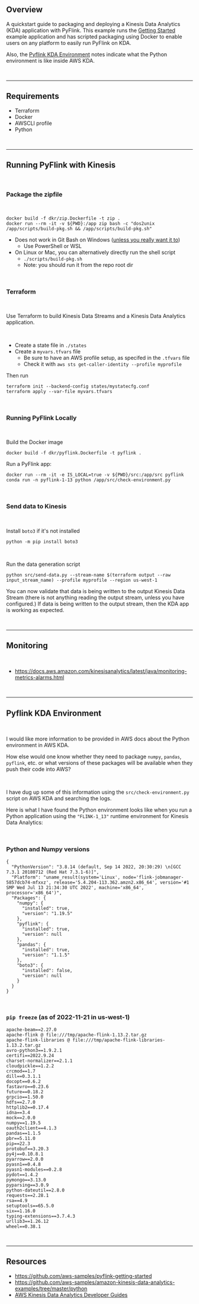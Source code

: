 ## Overview
A quickstart guide to packaging and deploying a Kinesis Data Analytics (KDA) application with PyFlink.  This example runs the [Getting Started](https://github.com/aws-samples/pyflink-getting-started) example application and has scripted packaging using Docker to enable users on any platform to easily run PyFlink on KDA.

Also, the [Pyflink KDA Environment](#Pyflink-KDA-Environment) notes indicate what the Python environment is like inside AWS KDA.

<br>
<hr>

## Requirements

- Terraform
- Docker
- AWSCLI profile
- Python

<br>
<hr>

## Running PyFlink with Kinesis

<br>

### Package the zipfile

<br>

```
docker build -f dkr/zip.Dockerfile -t zip .
docker run --rm -it -v ${PWD}:/app zip bash -c "dos2unix /app/scripts/build-pkg.sh && /app/scripts/build-pkg.sh"
```
- Does not work in Git Bash on Windows ([unless you really want it to](https://github.com/docker-archive/toolbox/issues/673))
  - Use PowerShell or WSL
- On Linux or Mac, you can alternatively directly run the shell script
  - `./scripts/build-pkg.sh`
  - Note: you should run it from the repo root dir


<br>

### Terraform
<br>

Use Terraform to build Kinesis Data Streams and a Kinesis Data Analytics application.

<br>

- Create a state file in `./states`
- Create a `myvars.tfvars` file
  - Be sure to have an AWS profile setup, as specifed in the `.tfvars` file
  - Check it with `aws sts get-caller-identity --profile myprofile`

Then run

```
terraform init --backend-config states/mystatecfg.conf
terraform apply --var-file myvars.tfvars
```

<br>

### Running PyFlink Locally

<br>

Build the Docker image
```
docker build -f dkr/pyflink.Dockerfile -t pyflink .
```

Run a PyFlink app:
```
docker run --rm -it -e IS_LOCAL=true -v ${PWD}/src:/app/src pyflink conda run -n pyflink-1-13 python /app/src/check-environment.py
```

<br>

### Send data to Kinesis

<br>

Install `boto3` if it's not installed
```
python -m pip install boto3
```

<br>

Run the data generation script
```
python src/send-data.py --stream-name $(terraform output --raw input_stream_name) --profile myprofile --region us-west-1
```

You can now validate that data is being written to the output Kinesis Data Stream (there is not anything reading the output stream, unless you have configured.)  If data is being written to the output stream, then the KDA app is working as expected.

<br>
<hr>

## Monitoring

<br>

- https://docs.aws.amazon.com/kinesisanalytics/latest/java/monitoring-metrics-alarms.html

<br>
<hr>

## Pyflink KDA Environment

<br>

I would like more information to be provided in AWS docs about the Python environment in AWS KDA.

How else would one know whether they need to package `numpy`, `pandas`, `pyflink`, etc. or what versions of these packages will be available when they push their code into AWS?

<br>

I have dug up some of this information using the `src/check-environment.py` script on AWS KDA and searching the logs.

Here is what I have found the Python environment looks like when you run a Python application using the `"FLINK-1_13"` runtime environment for Kinesis Data Analytics:

<br>

### Python and Numpy versions
```
{
  "PythonVersion": "3.8.14 (default, Sep 14 2022, 20:30:29) \n[GCC 7.3.1 20180712 (Red Hat 7.3.1-6)]",
  "Platform": "uname_result(system='Linux', node='flink-jobmanager-5857dcb74-mfxxz', release='5.4.204-113.362.amzn2.x86_64', version='#1 SMP Wed Jul 13 21:34:30 UTC 2022', machine='x86_64', processor='x86_64')",
  "Packages": {
    "numpy": {
      "installed": true,
      "version": "1.19.5"
    },
    "pyflink": {
      "installed": true,
      "version": null
    },
    "pandas": {
      "installed": true,
      "version": "1.1.5"
    },
    "boto3": {
      "installed": false,
      "version": null
    }
  }
}
```

<br>

### `pip freeze` (as of 2022-11-21 in us-west-1)
```
apache-beam==2.27.0
apache-flink @ file:///tmp/apache-flink-1.13.2.tar.gz
apache-flink-libraries @ file:///tmp/apache-flink-libraries-1.13.2.tar.gz
avro-python3==1.9.2.1
certifi==2022.9.24
charset-normalizer==2.1.1
cloudpickle==1.2.2
crcmod==1.7
dill==0.3.1.1
docopt==0.6.2
fastavro==0.23.6
future==0.18.2
grpcio==1.50.0
hdfs==2.7.0
httplib2==0.17.4
idna==3.4
mock==2.0.0
numpy==1.19.5
oauth2client==4.1.3
pandas==1.1.5
pbr==5.11.0
pip==22.3
protobuf==3.20.3
py4j==0.10.8.1
pyarrow==2.0.0
pyasn1==0.4.8
pyasn1-modules==0.2.8
pydot==1.4.2
pymongo==3.13.0
pyparsing==3.0.9
python-dateutil==2.8.0
requests==2.28.1
rsa==4.9
setuptools==65.5.0
six==1.16.0
typing-extensions==3.7.4.3
urllib3==1.26.12
wheel==0.38.1
```

<br>
<hr>

## Resources
- https://github.com/aws-samples/pyflink-getting-started
- https://github.com/aws-samples/amazon-kinesis-data-analytics-examples/tree/master/python
- [AWS Kinesis Data Analytics Developer Guides](https://docs.aws.amazon.com/kinesis/?icmpid=docs_homepage_analytics#amazon-kinesis-data-analytics)

